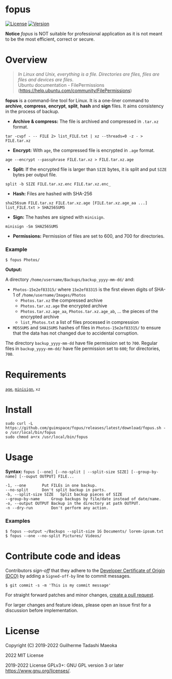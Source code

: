 # fopus

[![License](https://img.shields.io/github/license/guimspace/fopus)](https://github.com/guimspace/fopus/blob/master/LICENSE) [![Version](https://img.shields.io/github/release-pre/guimspace/fopus.svg)](https://github.com/guimspace/fopus/releases)

**Notice** _fopus_ is NOT suitable for professional application as it is not meant to be the most efficient, correct or secure.

# Overview

> *In Linux and Unix, everything is a file.  Directories are files, files are files and devices are files*.  
> Ubuntu documentation - FilePermissions (https://help.ubuntu.com/community/FilePermissions)

**fopus** is a command-line tool for Linux. It is a one-liner command to **archive**, **compress**, **encrypt**, **split**, **hash** and **sign** files. It aims consistency in the process of backup.

- **Archive & compress:** The file is archived and compressed in `.tar.xz` format.  
```
tar -cvpf - -- FILE 2> list_FILE.txt | xz --threads=0 -z - > FILE.tar.xz
```

- **Encrypt:** With `age`, the compressed file is encrypted in `.age` format.  
```
age --encrypt --passphrase FILE.tar.xz > FILE.tar.xz.age
```

- **Split:** If the encrypted file is larger than `SIZE` bytes, it is split and put `SIZE` bytes per output file.  
```
split -b SIZE FILE.tar.xz.enc FILE.tar.xz.enc_
```

- **Hash:** Files are hashed with SHA-256
```
sha256sum FILE.tar.xz FILE.tar.xz.age [FILE.tar.xz.age_aa ...] list_FILE.txt > SHA256SUMS
```

- **Sign:** The hashes are signed with `minisign`.
```
minisign -Sm SHA256SUMS
```

- **Permissions:** Permission of files are set to 600, and 700 for directories.

### Example

```
$ fopus Photos/
```

**Output:**

A directory `/home/username/Backups/backup_yyyy-mm-dd/` and:
 - `Photos-15e2ef83315/` where `15e2ef83315` is the first eleven digits of SHA-1 of `/home/username/Images/Photos`
   - `Photos.tar.xz` the compressed archive
   - `Photos.tar.xz.age` the encrypted archive
   - `Photos.tar.xz.age_aa`, `Photos.tar.xz.age_ab`, ... the pieces of the encrypted archive
   - `list_Photos.txt` a list of files processed in compression
 - `MD5SUMS` and `SHA1SUMS` hashes of files in `Photos-15e2ef83315/` to ensure that the data has not changed due to accidental corruption.

The directory `backup_yyyy-mm-dd` have file permission set to `700`. Regular files in `backup_yyyy-mm-dd/` have file permission set to `600`; for directories, `700`.


# Requirements

[`age`](https://github.com/FiloSottile/age), [`minisign`](https://github.com/jedisct1/minisign), `xz`


# Install

```
sudo curl -L https://github.com/guimspace/fopus/releases/latest/download/fopus.sh -o /usr/local/bin/fopus
sudo chmod a+rx /usr/local/bin/fopus
```


# Usage

**Syntax:** `fopus [--one] [--no-split | --split-size SIZE] [--group-by-name] [--ouput OUTPUT] FILE...`

```
-1, --one		Put FILEs in one backup.
--no-split		Don't split backup in parts.
-b, --split-size SIZE	Split backup pieces of SIZE
--group-by-name		Group backups by file/date instead of date/name.
-o, --output OUTPUT	Backup in the directory at path OUTPUT.
-n --dry-run		Don't perform any action.
```

### Examples

```
$ fopus --output ~/Backups --split-size 1G Documents/ lorem-ipsum.txt
$ fopus --one --no-split Pictures/ Videos/
```

# Contribute code and ideas

Contributors *sign-off* that they adhere to the [Developer Certificate of Origin (DCO)](https://developercertificate.org/) by adding a `Signed-off-by` line to commit messages.

```
$ git commit -s -m 'This is my commit message'
```

For straight forward patches and minor changes, [create a pull request](https://help.github.com/en/articles/creating-a-pull-request).

For larger changes and feature ideas, please open an issue first for a discussion before implementation.


# License

Copyright (C) 2019-2022 Guilherme Tadashi Maeoka

2022 MIT License

2019-2022 License GPLv3+: GNU GPL version 3 or later <https://www.gnu.org/licenses/>.

